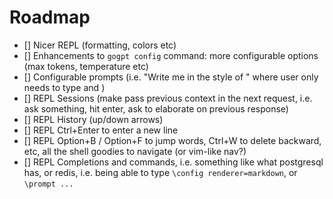 Roadmap
===

- [] Nicer REPL (formatting, colors etc)
- [] Enhancements to `gogpt config` command: more configurable options (max tokens, temperature etc)
- [] Configurable prompts (i.e. "Write me <foo> in the style of <bar>" where user only needs to type <foo> and <bar>)
- [] REPL Sessions (make pass previous context in the next request, i.e. ask something, hit enter, ask to elaborate on previous response)
- [] REPL History (up/down arrows)
- [] REPL Ctrl+Enter to enter a new line
- [] REPL Option+B / Option+F to jump words, Ctrl+W to delete backward, etc, all the shell goodies to navigate (or vim-like nav?)
- [] REPL Completions and commands, i.e. something like what postgresql has, or redis, i.e. being able to type `\config renderer=markdown`, or `\prompt ...`
